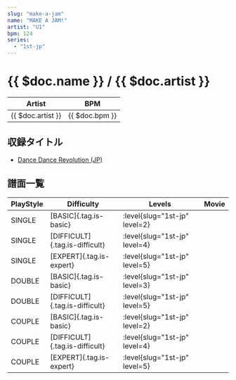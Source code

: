 ```yaml
---
slug: "make-a-jam"
name: "MAKE A JAM!"
artist: "U1"
bpm: 124
series:
  - "1st-jp"
---
```


# {{ $doc.name }} / {{ $doc.artist }}

|Artist|BPM|
|------|---|
|{{ $doc.artist }}|{{ $doc.bpm }}|

## 収録タイトル

- [Dance Dance Revolution (JP)](/series/1st-jp/)

## 譜面一覧

|PlayStyle|Difficulty|Levels|Movie|
|---------|----------|------|-----|
|SINGLE|[BASIC]{.tag.is-basic}|:level{slug="1st-jp" level=2}||
|SINGLE|[DIFFICULT]{.tag.is-difficult}|:level{slug="1st-jp" level=4}||
|SINGLE|[EXPERT]{.tag.is-expert}|:level{slug="1st-jp" level=5}||
|DOUBLE|[BASIC]{.tag.is-basic}|:level{slug="1st-jp" level=3}||
|DOUBLE|[DIFFICULT]{.tag.is-difficult}|:level{slug="1st-jp" level=5}||
|COUPLE|[BASIC]{.tag.is-basic}|:level{slug="1st-jp" level=2}||
|COUPLE|[DIFFICULT]{.tag.is-difficult}|:level{slug="1st-jp" level=4}||
|COUPLE|[EXPERT]{.tag.is-expert}|:level{slug="1st-jp" level=5}||
